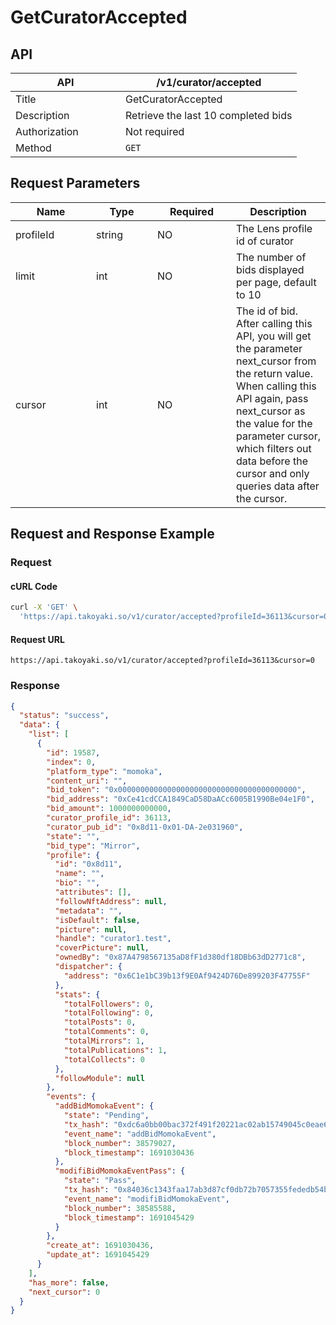 # GetCuratorAccepted

## API

<table><thead><tr><th width="160">API</th><th>/v1/curator/accepted</th></tr></thead><tbody><tr><td>Title</td><td>GetCuratorAccepted</td></tr><tr><td>Description</td><td>Retrieve the last 10 completed bids</td></tr><tr><td>Authorization</td><td>Not required</td></tr><tr><td>Method</td><td><code>GET</code></td></tr></tbody></table>

## Request Parameters

<table><thead><tr><th width="113">Name</th><th width="82">Type</th><th width="110">Required</th><th>Description</th></tr></thead><tbody><tr><td>profileId</td><td>string</td><td>NO</td><td>The Lens profile id of curator</td></tr><tr><td>limit</td><td>int</td><td>NO</td><td>The number of bids displayed per page, default to 10</td></tr><tr><td>cursor</td><td>int</td><td>NO</td><td>The id of bid. After calling this API, you will get the parameter next_cursor from the return value. When calling this API again, pass next_cursor as the value for the parameter cursor, which filters out data before the cursor and only queries data after the cursor.</td></tr></tbody></table>

## Request and Response Example

### Request

#### cURL Code

```bash
curl -X 'GET' \
  'https://api.takoyaki.so/v1/curator/accepted?profileId=36113&cursor=0'
```

#### Request URL

`https://api.takoyaki.so/v1/curator/accepted?profileId=36113&cursor=0`

### Response

```json
{
  "status": "success",
  "data": {
    "list": [
      {
        "id": 19587,
        "index": 0,
        "platform_type": "momoka",
        "content_uri": "",
        "bid_token": "0x0000000000000000000000000000000000000000",
        "bid_address": "0xCe41cdCCA1849CaD58DaACc6005B1990Be04e1F0",
        "bid_amount": 1000000000000,
        "curator_profile_id": 36113,
        "curator_pub_id": "0x8d11-0x01-DA-2e031960",
        "state": "",
        "bid_type": "Mirror",
        "profile": {
          "id": "0x8d11",
          "name": "",
          "bio": "",
          "attributes": [],
          "followNftAddress": null,
          "metadata": "",
          "isDefault": false,
          "picture": null,
          "handle": "curator1.test",
          "coverPicture": null,
          "ownedBy": "0x87A4798567135aD8fF1d380df18DBb63dD2771c8",
          "dispatcher": {
            "address": "0x6C1e1bC39b13f9E0Af9424D76De899203F47755F"
          },
          "stats": {
            "totalFollowers": 0,
            "totalFollowing": 0,
            "totalPosts": 0,
            "totalComments": 0,
            "totalMirrors": 1,
            "totalPublications": 1,
            "totalCollects": 0
          },
          "followModule": null
        },
        "events": {
          "addBidMomokaEvent": {
            "state": "Pending",
            "tx_hash": "0xdc6a0bb00bac372f491f20221ac02ab15749045c0eae6a9a616ee9645105f9fc",
            "event_name": "addBidMomokaEvent",
            "block_number": 38579027,
            "block_timestamp": 1691030436
          },
          "modifiBidMomokaEventPass": {
            "state": "Pass",
            "tx_hash": "0x84036c1343faa17ab3d87cf0db72b7057355fededb54b1fc6136a31515592883",
            "event_name": "modifiBidMomokaEvent",
            "block_number": 38585588,
            "block_timestamp": 1691045429
          }
        },
        "create_at": 1691030436,
        "update_at": 1691045429
      }
    ],
    "has_more": false,
    "next_cursor": 0
  }
}
```

